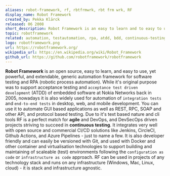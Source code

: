 ```yaml
---
aliases: robot-framework, rf, rbtfrmwrk, rbt frm wrk, RF
display_name: Robot Framework
created_by: Pekka Klärck
released: 06 2008
short_description: Robot Framework is an easy to learn and to easy to use, yet powerfull, generic automation framework for software testing and RPA.
topic: robotframework
related: automation, testautomation, rpa, atdd, bdd, continuous-testing, testing, software-testing, devops, software-quality
logo: robotframework.png
url: https://robotframework.org/
wikipedia_url: https://en.wikipedia.org/wiki/Robot_Framework
github_url: https://github.com/robotframework/robotframework
---
```

**Robot Framework** is an open source, easy to learn, and easy to use, yet powerful, and extendable, generic automation framework for software testing and RPA (robotic process automation). While it's original purpose was to support acceptance testing and `acceptance test driven development` (ATDD) of embedded software at Nokia Networks back in 2005, nowadays it is also widely used for automation of `integration tests` and `end-to-end tests` in desktop, web, and mobile development. You can use it to automate GUI based applications as well as REST, RPC, SOAP and other API, and protocol based testing. Due to it's text based nature and cli tools RF is a perfect match for **agile** and DevOps, and DevSecOps driven projects striving to succeed in **continuous testing**. It integrates very well with open source and commercial CI/CD solutions like Jenkins, CircleCI, Github Actions, and Azure Pipelines - just to name a few. It is also developer friendly and can easily be versioned with Git, and used with Docker and other container and virtualisation technologies to support building and maintaining of scaleable (test) environments following the `configuration as code` or `infrastructure as code` approach. RF can be used in projects of any technology stack and runs on any infrastructure (Windows, Mac, Linux, cloud) - it is stack and infrastructure agnostic.
